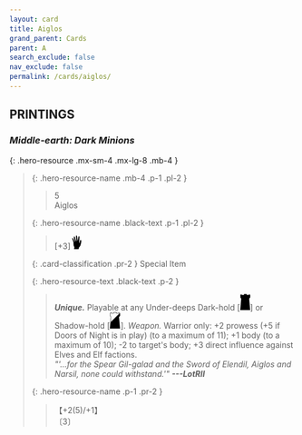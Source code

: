 ```yaml
---
layout: card
title: Aiglos
grand_parent: Cards
parent: A
search_exclude: false
nav_exclude: false
permalink: /cards/aiglos/
---
```


## PRINTINGS


### _Middle-earth: Dark Minions_

{: .hero-resource .mx-sm-4 .mx-lg-8 .mb-4 }
> {: .hero-resource-name .mb-4 .p-1 .pl-2 }
> > <div class="card-mp">5</div>
> > <div class="card-name">Aiglos</div>
>
> {: .hero-resource-name .black-text .p-1 .pl-2 }
> > [+3]![](/assets/images/di.svg)
>
> {: .card-classification .pr-2 }
> Special Item
>
> {: .hero-resource-text .black-text .p-2 }
> > _**Unique.**_ Playable at any Under-deeps Dark-hold \[![](/assets/images/dark-hold.svg)] or Shadow-hold \[![](/assets/images/shadow-hold.svg)]. _Weapon._ Warrior only: +2 prowess (+5 if Doors of Night is in play) (to a maximum of 11); +1 body (to a maximum of 10); -2 to target's body; +3 direct influence against Elves and Elf factions. <br>_"'...for the Spear Gil-galad and the Sword of Elendil, Aiglos and Narsil, none could withstand.'"_ ***---LotRII*** 
> 
> {: .hero-resource-name .p-1 .pr-2 }
> > <div class="card-shield">【+2(5)/+1】</div>
> > <div class="card-corruption">〔3〕</div>
